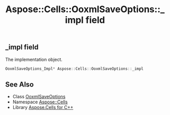﻿---
title: Aspose::Cells::OoxmlSaveOptions::_impl field
linktitle: _impl
second_title: Aspose.Cells for C++ API Reference
description: 'Aspose::Cells::OoxmlSaveOptions::_impl field. The implementation object in C++.'
type: docs
weight: 1800
url: /cpp/aspose.cells/ooxmlsaveoptions/_impl/
---
## _impl field


The implementation object.

```cpp
OoxmlSaveOptions_Impl* Aspose::Cells::OoxmlSaveOptions::_impl
```

## See Also

* Class [OoxmlSaveOptions](../)
* Namespace [Aspose::Cells](../../)
* Library [Aspose.Cells for C++](../../../)
